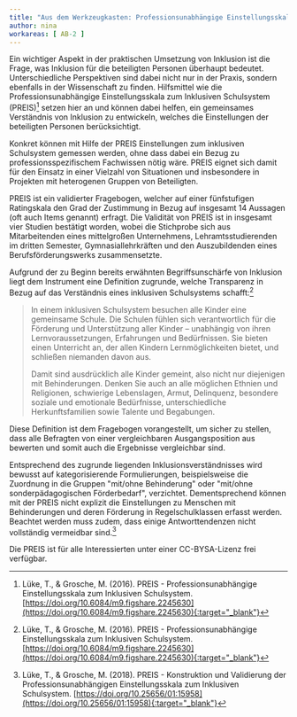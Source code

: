 ```yaml
---
title: "Aus dem Werkzeugkasten: Professionsunabhängige Einstellungsskala zum Inklusiven Schulsystem (PREIS)" 
author: nina
workareas: [ AB-2 ]
---
```


Ein wichtiger Aspekt in der praktischen Umsetzung von Inklusion ist die Frage, was Inklusion für die beteiligten Personen überhaupt bedeutet. Unterschiedliche Perspektiven sind dabei nicht nur in der Praxis, sondern ebenfalls in der Wissenschaft zu finden. Hilfsmittel wie die Professionsunabhängige Einstellungsskala zum Inklusiven Schulsystem (PREIS)[^1] setzen hier an und können dabei helfen, ein gemeinsames Verständnis von Inklusion zu entwickeln, welches die Einstellungen der beteiligten Personen berücksichtigt.

Konkret können mit Hilfe der PREIS Einstellungen zum inklusiven Schulsystem gemessen werden, ohne dass dabei ein Bezug zu professionsspezifischem Fachwissen nötig wäre. PREIS eignet sich damit für den Einsatz in einer Vielzahl von Situationen und insbesondere in Projekten mit heterogenen Gruppen von Beteiligten. 

PREIS ist ein validierter Fragebogen, welcher auf einer fünfstufigen Ratingskala den Grad der Zustimmung in Bezug auf insgesamt 14 Aussagen (oft auch Items genannt) erfragt. Die Validität von PREIS ist in insgesamt vier Studien bestätigt worden, wobei die Stichprobe sich aus Mitarbeitenden eines mittelgroßen Unternehmens, Lehramtsstudierenden im dritten Semester, Gymnasiallehrkräften und den Auszubildenden eines Berufsförderungswerks zusammensetzte.

Aufgrund der zu Beginn bereits erwähnten Begriffsunschärfe von Inklusion liegt dem Instrument eine Definition zugrunde, welche Transparenz in Bezug auf das Verständnis eines inklusiven Schulsystems schafft:[^1]

> In einem inklusiven Schulsystem besuchen alle Kinder eine gemeinsame Schule. Die Schulen fühlen sich verantwortlich für die Förderung und Unterstützung aller Kinder – unabhängig von ihren Lernvoraussetzungen, Erfahrungen und Bedürfnissen. Sie bieten einen Unterricht an, der allen Kindern Lernmöglichkeiten bietet, und schließen niemanden davon aus. 
>
> Damit sind ausdrücklich alle Kinder gemeint, also nicht nur diejenigen mit Behinderungen. Denken Sie auch an alle möglichen Ethnien und Religionen, schwierige Lebenslagen, Armut, Delinquenz, besondere soziale und emotionale Bedürfnisse, unterschiedliche Herkunftsfamilien sowie Talente und Begabungen.

Diese Definition ist dem Fragebogen vorangestellt, um sicher zu stellen, dass alle Befragten von einer vergleichbaren Ausgangsposition aus bewerten und somit auch die Ergebnisse vergleichbar sind.

Entsprechend des zugrunde liegenden Inklusionsverständnisses wird bewusst auf kategorisierende Formulierungen, beispielsweise die Zuordnung in die Gruppen "mit/ohne Behinderung" oder "mit/ohne sonderpädagogischen Förderbedarf", verzichtet. Dementsprechend können mit der PREIS nicht explizit die Einstellungen zu Menschen mit Behinderungen und deren Förderung in Regelschulklassen erfasst werden. Beachtet werden muss zudem, dass einige Antworttendenzen nicht vollständig vermeidbar sind.[^2]

Die PREIS ist für alle Interessierten unter einer CC-BYSA-Lizenz frei verfügbar.

[^1]: Lüke, T., & Grosche, M. (2016). PREIS - Professionsunabhängige Einstellungsskala zum Inklusiven Schulsystem. [https://doi.org/10.6084/m9.figshare.2245630](https://doi.org/10.6084/m9.figshare.2245630){:target="_blank"}

[^2]: Lüke, T., & Grosche, M. (2018). PREIS - Konstruktion und Validierung der Professionsunabhängigen Einstellungsskala zum Inklusiven Schulsystem. [https://doi.org/10.25656/01:15958](https://doi.org/10.25656/01:15958){:target="_blank"}

